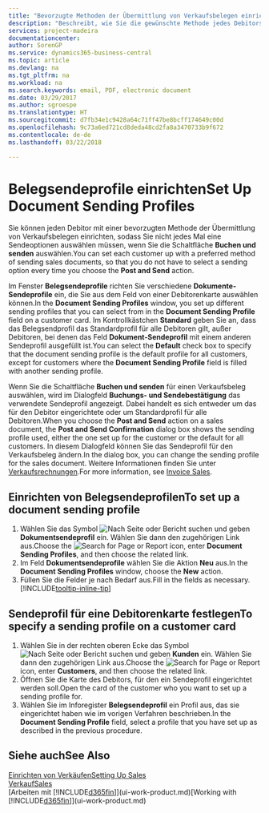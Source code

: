 ```yaml
---
title: "Bevorzugte Methoden der Übermittlung von Verkaufsbelegen einrichten | Microsoft Docs"
description: "Beschreibt, wie Sie die gewünschte Methode jedes Debitors der Übermittlung von Verkaufsbelegen eingerichtet, z Buchen, PDF-Dateien, elektronischer Beleg, usw."
services: project-madeira
documentationcenter: 
author: SorenGP
ms.service: dynamics365-business-central
ms.topic: article
ms.devlang: na
ms.tgt_pltfrm: na
ms.workload: na
ms.search.keywords: email, PDF, electronic document
ms.date: 03/29/2017
ms.author: sgroespe
ms.translationtype: HT
ms.sourcegitcommit: d7fb34e1c9428a64c71ff47be8bcff174649c00d
ms.openlocfilehash: 9c73a6ed721cd8deda48cd2fa8a3470733b9f672
ms.contentlocale: de-de
ms.lasthandoff: 03/22/2018

---
```

# <a name="set-up-document-sending-profiles"></a><span data-ttu-id="f5ef4-103">Belegsendeprofile einrichten</span><span class="sxs-lookup"><span data-stu-id="f5ef4-103">Set Up Document Sending Profiles</span></span>
<span data-ttu-id="f5ef4-104">Sie können jeden Debitor mit einer bevorzugten Methode der Übermittlung von Verkaufsbelegen einrichten, sodass Sie nicht jedes Mal eine Sendeoptionen auswählen müssen, wenn Sie die Schaltfläche **Buchen und senden** auswählen.</span><span class="sxs-lookup"><span data-stu-id="f5ef4-104">You can set each customer up with a preferred method of sending sales documents, so that you do not have to select a sending option every time you choose the **Post and Send** action.</span></span>

<span data-ttu-id="f5ef4-105">Im Fenster **Belegsendeprofile** richten Sie verschiedene **Dokumente-Sendeprofile** ein, die Sie aus dem Feld von einer Debitorenkarte auswählen können.</span><span class="sxs-lookup"><span data-stu-id="f5ef4-105">In the **Document Sending Profiles** window, you set up different sending profiles that you can select from in the **Document Sending Profile** field on a customer card.</span></span> <span data-ttu-id="f5ef4-106">Im Kontrollkästchen **Standard** geben Sie an, dass das Belegsendprofil das Standardprofil für alle Debitoren gilt, außer Debitoren, bei denen das Feld **Dokument-Sendeprofil** mit einem anderen Sendeprofil ausgefüllt ist.</span><span class="sxs-lookup"><span data-stu-id="f5ef4-106">You can select the **Default** check box to specify that the document sending profile is the default profile for all customers, except for customers where the **Document Sending Profile** field is filled with another sending profile.</span></span>

<span data-ttu-id="f5ef4-107">Wenn Sie die Schaltfläche **Buchen und senden** für einen Verkaufsbeleg auswählen, wird im Dialogfeld **Buchungs- und Sendebestätigung** das verwendete Sendeprofil angezeigt. Dabei handelt es sich entweder um das für den Debitor eingerichtete oder um Standardprofil für alle Debitoren.</span><span class="sxs-lookup"><span data-stu-id="f5ef4-107">When you choose the **Post and Send** action on a sales document, the **Post and Send Confirmation** dialog box shows the sending profile used, either the one set up for the customer or the default for all customers.</span></span> <span data-ttu-id="f5ef4-108">In diesem Dialogfeld können Sie das Sendeprofil für den Verkaufsbeleg ändern.</span><span class="sxs-lookup"><span data-stu-id="f5ef4-108">In the dialog box, you can change the sending profile for the sales document.</span></span> <span data-ttu-id="f5ef4-109">Weitere Informationen finden Sie unter [Verkaufsrechnungen](sales-how-invoice-sales.md).</span><span class="sxs-lookup"><span data-stu-id="f5ef4-109">For more information, see [Invoice Sales](sales-how-invoice-sales.md).</span></span>

## <a name="to-set-up-a-document-sending-profile"></a><span data-ttu-id="f5ef4-110">Einrichten von Belegsendeprofilen</span><span class="sxs-lookup"><span data-stu-id="f5ef4-110">To set up a document sending profile</span></span>
1. <span data-ttu-id="f5ef4-111">Wählen Sie das Symbol ![Nach Seite oder Bericht suchen](media/ui-search/search_small.png "Nach Seite oder Bericht suchen") und geben **Dokumentsendeprofil** ein. Wählen Sie dann den zugehörigen Link aus.</span><span class="sxs-lookup"><span data-stu-id="f5ef4-111">Choose the ![Search for Page or Report](media/ui-search/search_small.png "Search for Page or Report icon") icon, enter **Document Sending Profiles**, and then choose the related link.</span></span>
2. <span data-ttu-id="f5ef4-112">Im Feld **Dokumentsendeprofile** wählen Sie die Aktion **Neu** aus.</span><span class="sxs-lookup"><span data-stu-id="f5ef4-112">In the **Document Sending Profiles** window, choose the **New** action.</span></span>
3. <span data-ttu-id="f5ef4-113">Füllen Sie die Felder je nach Bedarf aus.</span><span class="sxs-lookup"><span data-stu-id="f5ef4-113">Fill in the fields as necessary.</span></span> [!INCLUDE[tooltip-inline-tip](includes/tooltip-inline-tip_md.md)]

## <a name="to-specify-a-sending-profile-on-a-customer-card"></a><span data-ttu-id="f5ef4-114">Sendeprofil für eine Debitorenkarte festlegen</span><span class="sxs-lookup"><span data-stu-id="f5ef4-114">To specify a sending profile on a customer card</span></span>
1. <span data-ttu-id="f5ef4-115">Wählen Sie in der rechten oberen Ecke das Symbol ![Nach Seite oder Bericht suchen](media/ui-search/search_small.png "Nach Seite oder Bericht suchen") und geben **Kunden** ein. Wählen Sie dann den zugehörigen Link aus.</span><span class="sxs-lookup"><span data-stu-id="f5ef4-115">Choose the ![Search for Page or Report](media/ui-search/search_small.png "Search for Page or Report icon") icon, enter **Customers**, and then choose the related link.</span></span>
2. <span data-ttu-id="f5ef4-116">Öffnen Sie die Karte des Debitors, für den ein Sendeprofil eingerichtet werden soll.</span><span class="sxs-lookup"><span data-stu-id="f5ef4-116">Open the card of the customer who you want to set up a sending profile for.</span></span>
3. <span data-ttu-id="f5ef4-117">Wählen Sie im Inforegister **Belegsendeprofil** ein Profil aus, das sie eingerichtet haben wie im vorigen Verfahren beschrieben.</span><span class="sxs-lookup"><span data-stu-id="f5ef4-117">In the **Document Sending Profile** field, select a profile that you have set up as described in the previous procedure.</span></span>

## <a name="see-also"></a><span data-ttu-id="f5ef4-118">Siehe auch</span><span class="sxs-lookup"><span data-stu-id="f5ef4-118">See Also</span></span>
[<span data-ttu-id="f5ef4-119">Einrichten von Verkäufen</span><span class="sxs-lookup"><span data-stu-id="f5ef4-119">Setting Up Sales</span></span>](sales-setup-sales.md)  
[<span data-ttu-id="f5ef4-120">Verkauf</span><span class="sxs-lookup"><span data-stu-id="f5ef4-120">Sales</span></span>](sales-manage-sales.md)  
<span data-ttu-id="f5ef4-121">[Arbeiten mit [!INCLUDE[d365fin](includes/d365fin_md.md)]](ui-work-product.md)</span><span class="sxs-lookup"><span data-stu-id="f5ef4-121">[Working with [!INCLUDE[d365fin](includes/d365fin_md.md)]](ui-work-product.md)</span></span>


